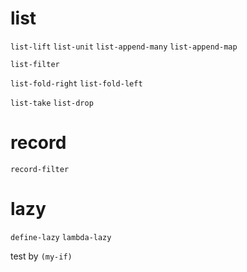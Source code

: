 # list

`list-lift`
`list-unit`
`list-append-many`
`list-append-map`

`list-filter`

`list-fold-right`
`list-fold-left`

`list-take`
`list-drop`

# record

`record-filter`

# lazy

`define-lazy`
`lambda-lazy`

test by `(my-if)`
